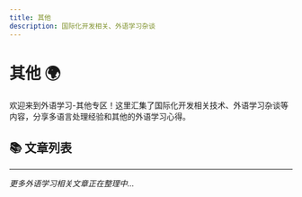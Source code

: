 ```yaml
---
title: 其他
description: 国际化开发相关、外语学习杂谈
---
```


# 其他 🌍

欢迎来到外语学习-其他专区！这里汇集了国际化开发相关技术、外语学习杂谈等内容，分享多语言处理经验和其他的外语学习心得。

## 📚 文章列表

<UnderConstruction />

---

_更多外语学习相关文章正在整理中..._
